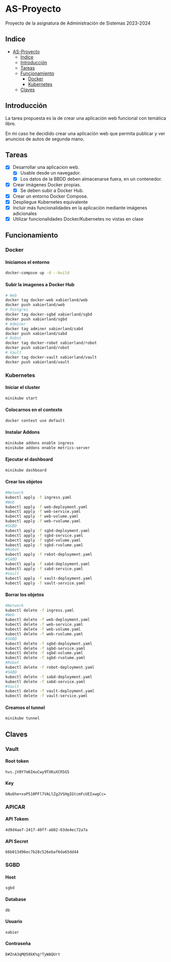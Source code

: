 # AS-Proyecto

Proyecto de la asignatura de Administración de Sistemas 2023-2024

## Indice

- [AS-Proyecto](#as-proyecto)
  - [Indice](#indice)
  - [Introducción](#introducción)
  - [Tareas](#tareas)
  - [Funcionamiento](#funcionamiento)
    - [Docker](#docker)
    - [Kubernetes](#kubernetes)
  - [Claves](#claves)

## Introducción

La tarea propuesta es la de crear una aplicación web funcional con temática libre.

En mi caso he decidido crear una aplicación web que permita publicar y ver anuncios de autos de segunda mano.

## Tareas

- [X] Desarrollar una aplicacion web.
  - [X] Usable desde un navegador.
  - [X] Los datos de la BBDD deben almacenarse fuera, en un contenedor.
- [X] Crear imágenes Docker propias.
  - [X] Se deben subir a Docker Hub.
- [X] Crear un entorno Docker Compose.
- [X] Despliegue Kubernetes equivalente
- [X] Incluir más funcionalidades en la aplicación mediante imágenes adicionales
- [X] Utilizar funcionalidades Docker/Kubernetes no vistas en clase

## Funcionamiento

### Docker

#### Iniciamos el entorno

```bash
docker-compose up -d --build
```

#### Subir la imagenes a Docker Hub

```bash
# Web
docker tag docker-web xabierland/web
docker push xabierland/web
# Postgres
docker tag docker-sgbd xabierland/sgbd
docker push xabierland/sgbd
# Adminer
docker tag adminer xabierland/sabd
docker push xabierland/sabd
# Robot
docker tag docker-robot xabierland/robot
docker push xabierland/robot
# Vault
docker tag docker-vault xabierland/vault
docker push xabierland/vault

```

### Kubernetes

#### Iniciar el cluster

```bash
minikube start
```

#### Colocarnos en el contexto

```bash
docker context use default
```

#### Instalar Addons

```bash
minikube addons enable ingress
minikube addons enable metrics-server
```

#### Ejecutar el dashboard

```bash
minikube dashboard
```

#### Crear los objetos

```bash
#Network
kubectl apply -f ingress.yaml
#Web
kubectl apply -f web-deployment.yaml
kubectl apply -f web-service.yaml
kubectl apply -f web-volume.yaml
kubectl apply -f web-rvolume.yaml
#SGBD
kubectl apply -f sgbd-deployment.yaml
kubectl apply -f sgbd-service.yaml
kubectl apply -f sgbd-volume.yaml
kubectl apply -f sgbd-rvolume.yaml
#Robot
kubectl apply -f robot-deployment.yaml
#SABD
kubectl apply -f sabd-deployment.yaml
kubectl apply -f sabd-service.yaml
#Vault
kubectl apply -f vault-deployment.yaml
kubectl apply -f vault-service.yaml

```

#### Borrar los objetos

```bash
#Network
kubectl delete -f ingress.yaml
#Web
kubectl delete -f web-deployment.yaml
kubectl delete -f web-service.yaml
kubectl delete -f web-volume.yaml
kubectl delete -f web-rvolume.yaml
#SGBD
kubectl delete -f sgbd-deployment.yaml
kubectl delete -f sgbd-service.yaml
kubectl delete -f sgbd-volume.yaml
kubectl delete -f sgbd-rvolume.yaml
#Robot
kubectl delete -f robot-deployment.yaml
#SABD
kubectl delete -f sabd-deployment.yaml
kubectl delete -f sabd-service.yaml
#Vault
kubectl delete -f vault-deployment.yaml
kubectl delete -f vault-service.yaml

```

#### Creamos el tunnel

```bash
minikube tunnel
```

## Claves

### Vault

#### Root token

```hvs.jV0Y7m6ImuCwy9TXKuXCR5G5```

#### Key

```bNu6he+xaP510PFl7VALlZg2VSHgIGtcmFcUEIxwgCc=```

### APICAR

#### API Tokem

```4d9d4ae7-2417-40ff-a602-03de4ec72a7a```

#### API Secret

```66b013d96ec7b28c526ebaf6da65dd44```

### SGBD

#### Host

```sgbd```

#### Database

```db```

#### Usuario

```xabier```

#### Contraseña

```D#ZnA3qM@58kK%g!TyWAQUrt```
